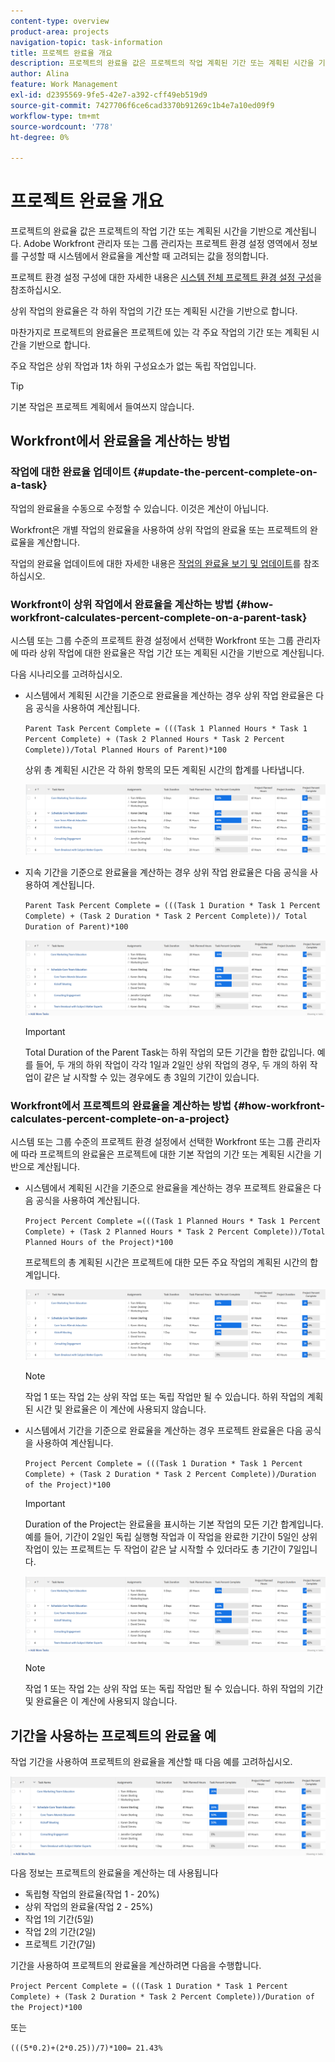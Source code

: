 ```yaml
---
content-type: overview
product-area: projects
navigation-topic: task-information
title: 프로젝트 완료율 개요
description: 프로젝트의 완료율 값은 프로젝트의 작업 계획된 기간 또는 계획된 시간을 기반으로 계산됩니다. Adobe Workfront 관리자 또는 그룹 관리자는 프로젝트 환경 설정 영역에서 정보를 구성할 때 시스템에서 완료율을 계산할 때 고려되는 값을 정의합니다. 프로젝트 환경 설정 구성에 대한 자세한 내용은 시스템 전체 프로젝트 환경 설정 구성 을 참조하십시오.
author: Alina
feature: Work Management
exl-id: d2395569-9fe5-42e7-a392-cff49eb519d9
source-git-commit: 7427706f6ce6cad3370b91269c1b4e7a10ed09f9
workflow-type: tm+mt
source-wordcount: '778'
ht-degree: 0%

---
```


# 프로젝트 완료율 개요

<!-- Audited 01/2024 -->

프로젝트의 완료율 값은 프로젝트의 작업 기간 또는 계획된 시간을 기반으로 계산됩니다. Adobe Workfront 관리자 또는 그룹 관리자는 프로젝트 환경 설정 영역에서 정보를 구성할 때 시스템에서 완료율을 계산할 때 고려되는 값을 정의합니다.

프로젝트 환경 설정 구성에 대한 자세한 내용은 [시스템 전체 프로젝트 환경 설정 구성](../../../administration-and-setup/set-up-workfront/configure-system-defaults/set-project-preferences.md)을 참조하십시오.

상위 작업의 완료율은 각 하위 작업의 기간 또는 계획된 시간을 기반으로 합니다.

마찬가지로 프로젝트의 완료율은 프로젝트에 있는 각 주요 작업의 기간 또는 계획된 시간을 기반으로 합니다.

주요 작업은 상위 작업과 1차 하위 구성요소가 없는 독립 작업입니다.

>[!TIP]
>
>기본 작업은 프로젝트 계획에서 들여쓰지 않습니다.

## Workfront에서 완료율을 계산하는 방법

### 작업에 대한 완료율 업데이트 {#update-the-percent-complete-on-a-task}

작업의 완료율을 수동으로 수정할 수 있습니다. 이것은 계산이 아닙니다.

Workfront은 개별 작업의 완료율을 사용하여 상위 작업의 완료율 또는 프로젝트의 완료율을 계산합니다.

작업의 완료율 업데이트에 대한 자세한 내용은 [작업의 완료율 보기 및 업데이트](../../../manage-work/projects/updating-work-in-a-project/view-update-percent-complete-for-tasks.md)를 참조하십시오.

### Workfront이 상위 작업에서 완료율을 계산하는 방법 {#how-workfront-calculates-percent-complete-on-a-parent-task}

시스템 또는 그룹 수준의 프로젝트 환경 설정에서 선택한 Workfront 또는 그룹 관리자에 따라 상위 작업에 대한 완료율은 작업 기간 또는 계획된 시간을 기반으로 계산됩니다.

다음 시나리오를 고려하십시오.

* 시스템에서 계획된 시간을 기준으로 완료율을 계산하는 경우 상위 작업 완료율은 다음 공식을 사용하여 계산됩니다.

  `Parent Task Percent Complete = (((Task 1 Planned Hours * Task 1 Percent Complete) + (Task 2 Planned Hours * Task 2 Percent Complete))/Total Planned Hours of Parent)*100`

  상위 총 계획된 시간은 각 하위 항목의 모든 계획된 시간의 합계를 나타냅니다.

  ![](assets/project-with-tasks-percent-complete-planned-hours-calculation.png)

* 지속 기간을 기준으로 완료율을 계산하는 경우 상위 작업 완료율은 다음 공식을 사용하여 계산됩니다.

  `Parent Task Percent Complete = (((Task 1 Duration * Task 1 Percent Complete) + (Task 2 Duration * Task 2 Percent Complete))/ Total Duration of Parent)*100`

  ![](assets/project-with-tasks-percent-complete-duration-calculation.png)

  >[!IMPORTANT]
  >
  >Total Duration of the Parent Task는 하위 작업의 모든 기간을 합한 값입니다. 예를 들어, 두 개의 하위 작업이 각각 1일과 2일인 상위 작업의 경우, 두 개의 하위 작업이 같은 날 시작할 수 있는 경우에도 총 3일의 기간이 있습니다.


### Workfront에서 프로젝트의 완료율을 계산하는 방법 {#how-workfront-calculates-percent-complete-on-a-project}

시스템 또는 그룹 수준의 프로젝트 환경 설정에서 선택한 Workfront 또는 그룹 관리자에 따라 프로젝트의 완료율은 프로젝트에 대한 기본 작업의 기간 또는 계획된 시간을 기반으로 계산됩니다.

* 시스템에서 계획된 시간을 기준으로 완료율을 계산하는 경우 프로젝트 완료율은 다음 공식을 사용하여 계산됩니다.

  `Project Percent Complete =(((Task 1 Planned Hours * Task 1 Percent Complete) + (Task 2 Planned Hours * Task 2 Percent Complete))/Total Planned Hours of the Project)*100`

  프로젝트의 총 계획된 시간은 프로젝트에 대한 모든 주요 작업의 계획된 시간의 합계입니다.

  ![](assets/project-with-tasks-percent-complete-planned-hours-calculation.png)

  >[!NOTE]
  >
  >작업 1 또는 작업 2는 상위 작업 또는 독립 작업만 될 수 있습니다. 하위 작업의 계획된 시간 및 완료율은 이 계산에 사용되지 않습니다.

* 시스템에서 기간을 기준으로 완료율을 계산하는 경우 프로젝트 완료율은 다음 공식을 사용하여 계산됩니다.

  `Project Percent Complete = (((Task 1 Duration * Task 1 Percent Complete) + (Task 2 Duration * Task 2 Percent Complete))/Duration of the Project)*100`

  >[!IMPORTANT]
  >
  >Duration of the Project는 완료율을 표시하는 기본 작업의 모든 기간 합계입니다. 예를 들어, 기간이 2일인 독립 실행형 작업과 이 작업을 완료한 기간이 5일인 상위 작업이 있는 프로젝트는 두 작업이 같은 날 시작할 수 있더라도 총 기간이 7일입니다.

  ![](assets/project-with-tasks-percent-complete-duration-calculation.png)

  >[!NOTE]
  >
  >작업 1 또는 작업 2는 상위 작업 또는 독립 작업만 될 수 있습니다. 하위 작업의 기간 및 완료율은 이 계산에 사용되지 않습니다.

## 기간을 사용하는 프로젝트의 완료율 예

작업 기간을 사용하여 프로젝트의 완료율을 계산할 때 다음 예를 고려하십시오.

![](assets/project-with-tasks-percent-complete-duration-calculation.png)

다음 정보는 프로젝트의 완료율을 계산하는 데 사용됩니다

* 독립형 작업의 완료율(작업 1 - 20%)
* 상위 작업의 완료율(작업 2 - 25%)
* 작업 1의 기간(5일)
* 작업 2의 기간(2일)
* 프로젝트 기간(7일)


기간을 사용하여 프로젝트의 완료율을 계산하려면 다음을 수행합니다.

`Project Percent Complete = (((Task 1 Duration * Task 1 Percent Complete) + (Task 2 Duration * Task 2 Percent Complete))/Duration of the Project)*100`

또는

`(((5*0.2)+(2*0.25))/7)*100= 21.43%`


<!--drafted, this was the old example:

When using the Planned Duration of the tasks to calculate the percent complete of a project, consider the following example:

percent_complete_on_project_example.png

Only the parent task (Task 1) and the standalone task (Task 8) are used to calculate the percent complete of the project.

The secondary parents of Task 1 are used to calculate the percent complete of the main parent (Task 1).

To calculate the percent complete of the main parent (Task 1), first calculate the percent complete of its secondary parents:

Task 5 Percent Complete = ((14 * 0.75 + 12 * 0.25)/(12 + 14))*100 = 51.92%

Task 2 Percent Complete = ((5 * 0.7 + 2 * 0.5)/(5 + 2))*100 = 64.29 %

Then, to calculate the percent complete of the main parent (Task 1), use the following formula:

Task 1 Percent Complete =((56 * 0.5192 + 7 * 0.6429)/63)*100 = 53.29%

To calculate the percent complete of the project, you will need to have the following numbers ready:

Task 1 Duration (63 hours) and Percent Complete (53.29%)
Task 8 Duration (100 hours) and Percent Complete (4%)
Now, to calculate the percent complete of the project, use the following formula:

Project Percent Complete =((100 * 0.04 + 63 * 0.5329))/163)*100 = 23.05%
-->
